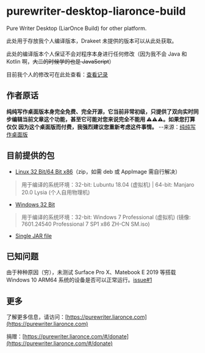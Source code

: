 # purewriter-desktop-liaronce-build
Pure Writer Desktop (LiarOnce Build) for other platform.

此处用于存放我个人编译版本，Drakeet 未提供的版本可以从此处获取。

此处的编译版本个人保证不会对程序本身进行任何修改（因为我不会 Java 和 Kotlin 啊，~~大二的时候学的也是 JavaScript~~）

目前我个人的修改可在此处查看：[查看记录](https://github.com/LiarOnce/desktop/commits/master)

## 作者原话

**纯纯写作桌面版本身完全免费、完全开源，它当前非常初级，只提供了双向实时同步编辑当前文章这个功能，甚至它可能对您来说完全不能用 ⚠️⚠️⚠️。如果您打算 仅仅 因为这个桌面版而付费，我强烈建议您重新考虑这件事情。**      --来源：[纯纯写作桌面版](https://writer.drakeet.com/desktop)

## 目前提供的包

 - [Linux 32 Bit/64 Bit x86](https://purewriter.liaronce.com/#/linux86)（zip，如需 deb 或 AppImage 需自行解决）
 > 用于编译的系统环境：32-bit: Lubuntu 18.04 (虚拟机) | 64-bit: Manjaro 20.0 Lysia (个人自用物理机)
 - [Windows 32 Bit](https://purewriter.liaronce.com/#/windowsx86)
 > 用于编译的系统环境：32-bit: Windows 7 Professional (虚拟机) (镜像: 7601.24540 Professional 7 SP1 x86 ZH-CN SM.iso)
 - [Single JAR file](https://purewriter.liaronce.com/#/jarfile)
 
## 已知问题

由于种种原因（穷），未测试 Surface Pro X、Matebook E 2019 等搭载 Windows 10 ARM64 系统的设备是否可以正常运行。[issue#1](https://github.com/LiarOnce/purewriter-desktop-liaronce-build/issues/1)

## 更多

了解更多信息，请访问：[https://purewriter.liaronce.com](https://purewriter.liaronce.com)

捐赠：[https://purewriter.liaronce.com/#/donate](https://purewriter.liaronce.com/#/donate)
